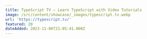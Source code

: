 ```yaml
---
title: TypeScript TV — Learn TypeScript with Video Tutorials
image: /src/content/showcase/_images/typescript.tv.webp
url: 'https://typescript.tv/'
featured: 20
dateAdded: 2023-11-06T21:05:41.000Z
---
```


